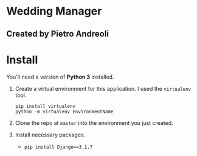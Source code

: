 # Wedding Manager
## Created by Pietro Andreoli

# Install

You'll need a version of **Python 3** installed.

1. Create a virtual environment for this application.
I used the `virtualenv` tool.
	```
	pip install virtualenv
	python -m virtualenv EnvironmentName
	```

2. Clone the repo at `master` into the environment you just created.

3. Install necessary packages.
	- `pip install Django==3.1.7`